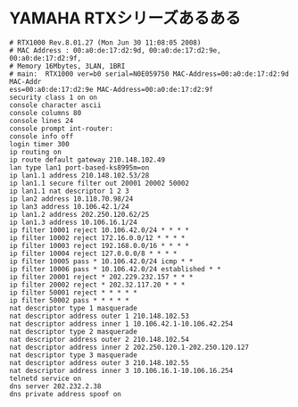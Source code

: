 # YAMAHA RTXシリーズあるある

    # RTX1000 Rev.8.01.27 (Mon Jun 30 11:08:05 2008)
    # MAC Address : 00:a0:de:17:d2:9d, 00:a0:de:17:d2:9e, 00:a0:de:17:d2:9f, 
    # Memory 16Mbytes, 3LAN, 1BRI
    # main:  RTX1000 ver=b0 serial=N0E059750 MAC-Address=00:a0:de:17:d2:9d MAC-Addr
    ess=00:a0:de:17:d2:9e MAC-Address=00:a0:de:17:d2:9f
    security class 1 on on
    console character ascii
    console columns 80
    console lines 24
    console prompt int-router:
    console info off
    login timer 300
    ip routing on
    ip route default gateway 210.148.102.49
    lan type lan1 port-based-ks8995m=on
    ip lan1.1 address 210.148.102.53/28
    ip lan1.1 secure filter out 20001 20002 50002
    ip lan1.1 nat descriptor 1 2 3
    ip lan2 address 10.110.70.98/24
    ip lan3 address 10.106.42.1/24
    ip lan1.2 address 202.250.120.62/25
    ip lan1.3 address 10.106.16.1/24
    ip filter 10001 reject 10.106.42.0/24 * * * *
    ip filter 10002 reject 172.16.0.0/12 * * * *
    ip filter 10003 reject 192.168.0.0/16 * * * *
    ip filter 10004 reject 127.0.0.0/8 * * * *
    ip filter 10005 pass * 10.106.42.0/24 icmp * *
    ip filter 10006 pass * 10.106.42.0/24 established * *
    ip filter 20001 reject * 202.229.232.157 * * *
    ip filter 20002 reject * 202.32.117.20 * * *
    ip filter 50001 reject * * * * *
    ip filter 50002 pass * * * * *
    nat descriptor type 1 masquerade
    nat descriptor address outer 1 210.148.102.53
    nat descriptor address inner 1 10.106.42.1-10.106.42.254
    nat descriptor type 2 masquerade
    nat descriptor address outer 2 210.148.102.54
    nat descriptor address inner 2 202.250.120.1-202.250.120.127
    nat descriptor type 3 masquerade
    nat descriptor address outer 3 210.148.102.55
    nat descriptor address inner 3 10.106.16.1-10.106.16.254
    telnetd service on
    dns server 202.232.2.38
    dns private address spoof on